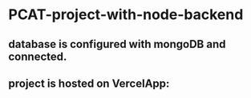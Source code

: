 # PCAT-project-with-node-backend
## database is configured with mongoDB and connected.
## project is hosted on VercelApp:
